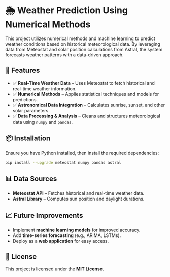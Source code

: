 # 🌦️ Weather Prediction Using Numerical Methods

This project utilizes numerical methods and machine learning to predict weather conditions based on historical meteorological data. By leveraging data from Meteostat and solar position calculations from Astral, the system forecasts weather patterns with a data-driven approach.

## 🚀 Features

- ✅ **Real-Time Weather Data** – Uses Meteostat to fetch historical and real-time weather information.
- ✅ **Numerical Methods** – Applies statistical techniques and models for predictions.
- ✅ **Astronomical Data Integration** – Calculates sunrise, sunset, and other solar parameters.
- ✅ **Data Processing & Analysis** – Cleans and structures meteorological data using `numpy` and `pandas`.

## 📦 Installation

Ensure you have Python installed, then install the required dependencies:

```bash
pip install --upgrade meteostat numpy pandas astral
```

## 📊 Data Sources

- **Meteostat API** – Fetches historical and real-time weather data.
- **Astral Library** – Computes sun position and daylight durations.

## 📈 Future Improvements

- Implement **machine learning models** for improved accuracy.
- Add **time-series forecasting** (e.g., ARIMA, LSTMs).
- Deploy as a **web application** for easy access.

## 📜 License

This project is licensed under the **MIT License**.

